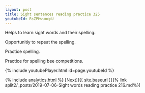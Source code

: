 ```yaml
---
layout: post
title: Sight sentences reading practice 325
youtubeId: RsZPHwuocpU
---
```

 
 
Helps to learn sight words and their spelling.

Opportunitiy to repeat the spelling. 

Practice spelling. 
 
Practice for spelling bee competitions. 
 
{% include youtubePlayer.html id=page.youtubeId %}
 
 
{% include analytics.html %} 
[Next]({{ site.baseurl }}{% link  split2/_posts/2019-07-06-Sight words reading practice 216.md%})
 
